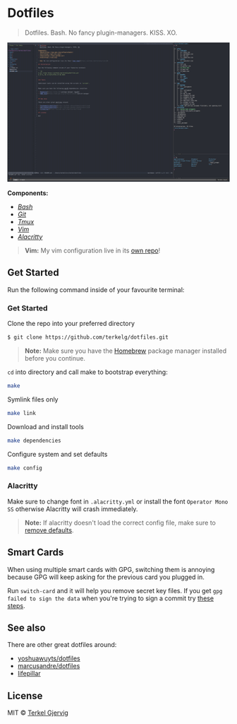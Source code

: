 # Dotfiles
> Dotfiles. Bash. No fancy plugin-managers. KISS. XO.

![screenshot](https://github.com/terkelg/dotfiles/blob/master/screenshot.jpg?raw=true)

**Components:**
- *[Bash](https://www.gnu.org/software/bash/)*
- *[Git](https://git-scm.com/)*
- *[Tmux](https://tmux.github.io/)*
- *[Vim](https://vim.org)*
- *[Alacritty](https://github.com/jwilm/alacritty)*

> **Vim:** My vim configuration live in its [own repo](https://github.com/terkelg/vimrc)!

## Get Started

Run the following command inside of your favourite terminal:

### Get Started

Clone the repo into your preferred directory

```sh
$ git clone https://github.com/terkelg/dotfiles.git
```

> **Note:** Make sure you have the [Homebrew](http://brew.sh) package manager installed before you continue.

`cd` into directory and call make to bootstrap everything:

```sh
make
```

Symlink files only

```sh
make link
```

Download and install tools
```sh
make dependencies
```

Configure system and set defaults
```sh
make config
```

### Alacritty

Make sure to change font in `.alacritty.yml` or install the font `Operator Mono SS` otherwise Alacritty will crash immediately.

> **Note:** If alacritty doesn't load the correct config file, make sure to [remove defaults](https://github.com/jwilm/alacritty#configuration).

## Smart Cards

When using multiple smart cards with GPG, switching them is annoying because GPG will keep asking for the previous card you plugged in.

Run `switch-card` and it will help you remove secret key files.
If you get `gpg failed to sign the data` when you're trying to sign a commit try [these steps](https://github.com/ruimarinho/yubikey-handbook/blob/master/openpgp/troubleshooting/gpg-failed-to-sign-the-data.md).

## See also

There are other great dotfiles around:

- [yoshuawuyts/dotfiles](https://github.com/yoshuawuyts/dotfiles)
- [marcusandre/dotfiles](https://github.com/marcusandre/dotfiles)
- [lifepillar](https://github.com/lifepillar/dotfiles)

## License

MIT © [Terkel Gjervig](https://terkel.com)
